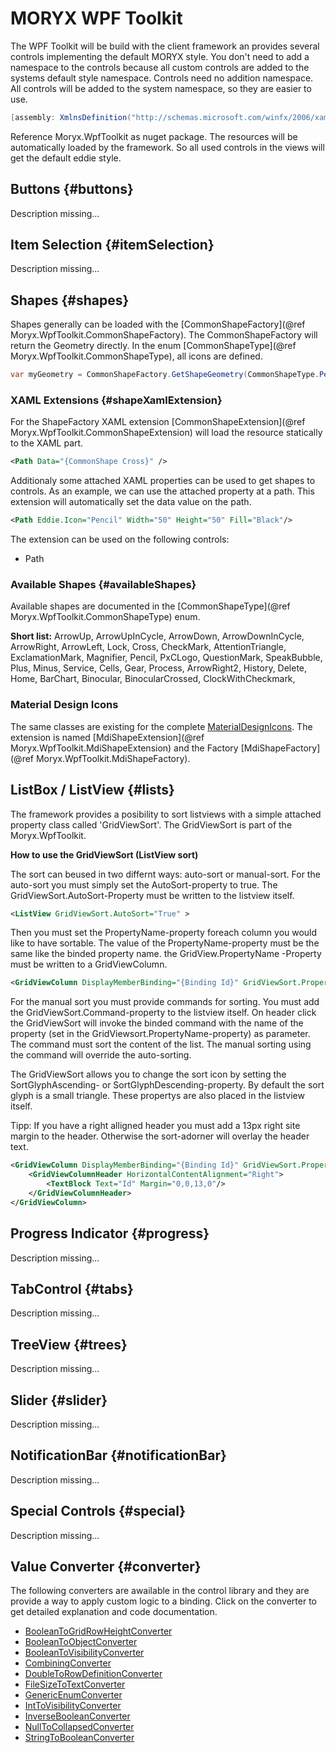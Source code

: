 ﻿

# MORYX WPF Toolkit

The WPF Toolkit will be build with the client framework an provides several controls implementing the default MORYX style.
You don't need to add a namespace to the controls because all custom controls are added to the systems default style namespace.
Controls need no addition namespace. All controls will be added to the system namespace, so they are easier to use.

````cs
[assembly: XmlnsDefinition("http://schemas.microsoft.com/winfx/2006/xaml/presentation", "Moryx.WpfToolkit")]
````

Reference Moryx.WpfToolkit as nuget package. The resources will be automatically loaded by the framework.
So all used controls in the views will get the default eddie style.

## Buttons {#buttons}
Description missing...

## Item Selection {#itemSelection}
Description missing...

## Shapes {#shapes}
Shapes generally can be loaded with the [CommonShapeFactory](@ref Moryx.WpfToolkit.CommonShapeFactory). The CommonShapeFactory will return the Geometry directly.
In the enum [CommonShapeType](@ref Moryx.WpfToolkit.CommonShapeType), all icons are defined.

````cs
var myGeometry = CommonShapeFactory.GetShapeGeometry(CommonShapeType.Pencil)
````

### XAML Extensions {#shapeXamlExtension}
For the ShapeFactory XAML extension [CommonShapeExtension](@ref Moryx.WpfToolkit.CommonShapeExtension) will load the resource statically to the XAML part.

````xml
<Path Data="{CommonShape Cross}" />
````

Additionaly some attached XAML properties can be used to get shapes to controls.
As an example, we can use the attached property at a path. This extension will automatically set the data value on the path.

````xml
<Path Eddie.Icon="Pencil" Width="50" Height="50" Fill="Black"/>
````

The extension can be used on the following controls:

* Path

### Available Shapes {#availableShapes}
Available shapes are documented in the [CommonShapeType](@ref Moryx.WpfToolkit.CommonShapeType) enum.

**Short list:** ArrowUp, ArrowUpInCycle, ArrowDown, ArrowDownInCycle, ArrowRight, ArrowLeft, Lock, Cross, CheckMark, AttentionTriangle, ExclamationMark, Magnifier, Pencil, PxCLogo, QuestionMark, SpeakBubble, Plus, Minus, Service, Cells, Gear, Process, ArrowRight2, History, Delete, Home, BarChart, Binocular, BinocularCrossed, ClockWithCheckmark, 
### Material Design Icons

The same classes are existing for the complete [MaterialDesignIcons](https://materialdesignicons.com/).
The extension is named [MdiShapeExtension](@ref Moryx.WpfToolkit.MdiShapeExtension) and the Factory [MdiShapeFactory](@ref Moryx.WpfToolkit.MdiShapeFactory).

## ListBox / ListView {#lists}

The framework provides a posibility to sort listviews with a simple attached property class called 'GridViewSort'.
The GridViewSort is part of the Moryx.WpfToolkit.

__How to use the GridViewSort (ListView sort)__

The sort can beused in two differnt ways: auto-sort or manual-sort.
For the auto-sort you must simply set the AutoSort-property to true. The GridViewSort.AutoSort-Property must be written to the listview itself.

````xml
<ListView GridViewSort.AutoSort="True" >
````

Then you must set the PropertyName-property foreach column you would like to have sortable. The value of the PropertyName-property must be the same like the binded property name.
the GridView.PropertyName -Property must be written to a GridViewColumn.

````xml
<GridViewColumn DisplayMemberBinding="{Binding Id}" GridViewSort.PropertyName="Id">
````

For the manual sort you must provide commands for sorting. You must add the GridViewSort.Command-property to the listview itself.
On header click the GridViewSort will invoke the binded command with the name of the property (set in the GridViewsort.PropertyName-property) as parameter.
The command must sort the content of the list.
The manual sorting using the command will override the auto-sorting.

The GridViewSort allows you to change the sort icon by setting the SortGlyphAscending- or SortGlyphDescending-property. By default the sort glyph is a small triangle.
These propertys are also placed in the listview itself.

Tipp:
If you have a right alligned header you must add a 13px right site margin to the header. Otherwise the sort-adorner will overlay the header text.
````xml
<GridViewColumn DisplayMemberBinding="{Binding Id}" GridViewSort.PropertyName="Id">
    <GridViewColumnHeader HorizontalContentAlignment="Right">
        <TextBlock Text="Id" Margin="0,0,13,0"/>
    </GridViewColumnHeader>
</GridViewColumn>
````

## Progress Indicator {#progress}
Description missing...

## TabControl {#tabs}
Description missing...

## TreeView {#trees}
Description missing...

## Slider {#slider}
Description missing...

## NotificationBar {#notificationBar}
Description missing...

## Special Controls {#special}
Description missing...

## Value Converter {#converter}
The following converters are awailable in the control library and they are provide a way to apply custom logic to a binding.
Click on the converter to get detailed explanation and code documentation.

* [BooleanToGridRowHeightConverter](xref:Moryx.WpfToolkit.BooleanToGridRowHeightConverter)
* [BooleanToObjectConverter](xref:Moryx.WpfToolkit.BooleanToObjectConverter)
* [BooleanToVisibilityConverter](xref:Moryx.WpfToolkit.BooleanToVisibilityConverter)
* [CombiningConverter](xref:Moryx.WpfToolkit.CombiningConverter)
* [DoubleToRowDefinitionConverter](xref:Moryx.WpfToolkit.DoubleToRowDefinitionConverter)
* [FileSizeToTextConverter](xref:Moryx.WpfToolkit.FileSizeToTextConverter)
* [GenericEnumConverter](xref:Moryx.WpfToolkit.GenericEnumConverter)
* [IntToVisibilityConverter](xref:Moryx.WpfToolkit.IntToVisibilityConverter)
* [InverseBooleanConverter](xref:Moryx.WpfToolkit.InverseBooleanConverter)
* [NullToCollapsedConverter](xref:Moryx.WpfToolkit.NullToCollapsedConverter)
* [StringToBooleanConverter](xref:Moryx.WpfToolkit.StringToBooleanConverter)
